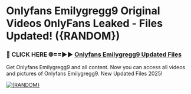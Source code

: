 # Onlyfans Emilygregg9 Original Videos 0nlyFans Leaked - Files Updated! ({RANDOM})

<h3>🔴 CLICK HERE 🌐==►► <a href="https://betterlinks.top/A2PfLJ" rel="nofollow">Onlyfans Emilygregg9 Updated Files</a></h3>

Get Onlyfans Emilygregg9 and all content. Now you can access all videos and pictures of Onlyfans Emilygregg9. New Updated Files 2025!

[![{RANDOM}](https://i.imgur.com/ppqm5kG.gif)](https://betterlinks.top/A2PfLJ)